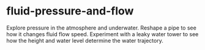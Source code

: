 fluid-pressure-and-flow
=======================

Explore pressure in the atmosphere and underwater. Reshape a pipe to see how it changes fluid flow speed. Experiment with a leaky water tower to see how the height and water level determine the water trajectory.
